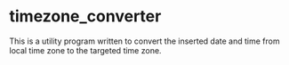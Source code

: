 # timezone_converter
This is a utility program written to convert the inserted date and time from local time zone to the targeted time zone.

